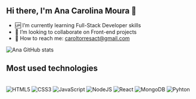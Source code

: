 ## Hi there, I'm Ana Carolina Moura 👋

- 🆙 I’m currently learning Full-Stack Developer skills 
- 🔎 I’m looking to collaborate on Front-end projects
- 📧 How to reach me: caroltorresact@gmail.com

![Ana GitHub stats](https://github-readme-stats.vercel.app/api?username=acarolina-moura&show_icons=true&theme=radical)



## Most used technologies

<div style="display: inline_block"> <br/>
<img align="center" alt="HTML5" src="https://img.shields.io/badge/HTML5-E34F26?style=for-the-badge&logo=html5&logoColor=white">
<img align="center" alt="CSS3" src="https://img.shields.io/badge/CSS3-1572B6?style=for-the-badge&logo=css3&logoColor=white">
<img align="center" alt="JavaScript" src="https://img.shields.io/badge/JavaScript-F7DF1E?style=for-the-badge&logo=javascript&logoColor=black">
<img align="center" alt="NodeJS" src="https://img.shields.io/badge/Node.js-43853D?style=for-the-badge&logo=node.js&logoColor=white">
<img align="center" alt="React" src="https://img.shields.io/badge/React-20232A?style=for-the-badge&logo=react&logoColor=61DAFB">
<img align="center" alt="MongoDB" src="https://img.shields.io/badge/MongoDB-4EA94B?style=for-the-badge&logo=mongodb&logoColor=white">
<img align="center" alt="Pyhton" src="https://img.shields.io/badge/Python-4EA94B?style=for-the-badge&logo=python&logoColor=white">  
</div>
<br/>
